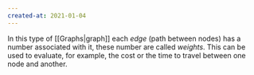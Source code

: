 ```yaml
---
created-at: 2021-01-04
---
```

In this type of [[Graphs|graph]] each *edge* (path between nodes) has a number associated with it, these number are called *weights*. This can be used to evaluate, for example, the cost or the time to travel between one node and another.